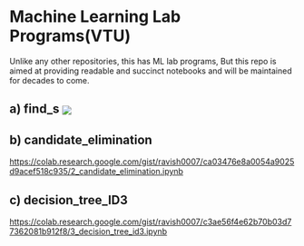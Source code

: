 # Machine Learning Lab Programs(VTU)

Unlike any other repositories, this has ML lab programs,
But this repo is aimed at providing readable and succinct notebooks and will be maintained for decades to come.


## 
## a) find_s     <a href="https://colab.research.google.com/gist/ravish0007/faf21ae1c6d436630d87d2b92d702e66/1_find_s.ipynb"> <img src="https://colab.research.google.com/assets/colab-badge.svg" align="center"></a> 

## b) candidate_elimination
https://colab.research.google.com/gist/ravish0007/ca03476e8a0054a9025d9acef518c935/2_candidate_elimination.ipynb

## c) decision_tree_ID3
https://colab.research.google.com/gist/ravish0007/c3ae56f4e62b70b03d77362081b912f8/3_decision_tree_id3.ipynb

